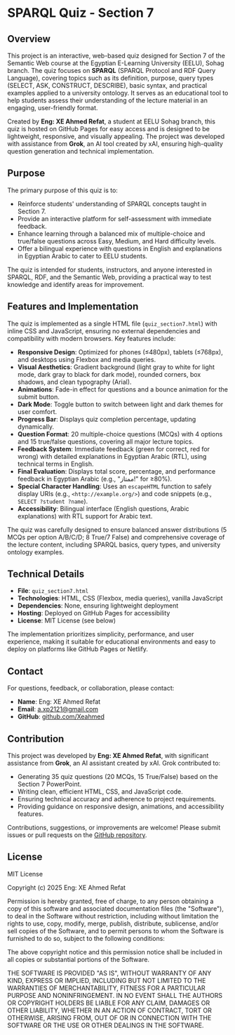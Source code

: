 # SPARQL Quiz - Section 7

## Overview

This project is an interactive, web-based quiz designed for Section 7 of the Semantic Web course at the Egyptian E-Learning University (EELU), Sohag branch. The quiz focuses on **SPARQL** (SPARQL Protocol and RDF Query Language), covering topics such as its definition, purpose, query types (SELECT, ASK, CONSTRUCT, DESCRIBE), basic syntax, and practical examples applied to a university ontology. It serves as an educational tool to help students assess their understanding of the lecture material in an engaging, user-friendly format.

Created by **Eng: XE Ahmed Refat**, a student at EELU Sohag branch, this quiz is hosted on GitHub Pages for easy access and is designed to be lightweight, responsive, and visually appealing. The project was developed with assistance from **Grok**, an AI tool created by xAI, ensuring high-quality question generation and technical implementation.

## Purpose

The primary purpose of this quiz is to:
- Reinforce students' understanding of SPARQL concepts taught in Section 7.
- Provide an interactive platform for self-assessment with immediate feedback.
- Enhance learning through a balanced mix of multiple-choice and true/false questions across Easy, Medium, and Hard difficulty levels.
- Offer a bilingual experience with questions in English and explanations in Egyptian Arabic to cater to EELU students.

The quiz is intended for students, instructors, and anyone interested in SPARQL, RDF, and the Semantic Web, providing a practical way to test knowledge and identify areas for improvement.

## Features and Implementation

The quiz is implemented as a single HTML file (`quiz_section7.html`) with inline CSS and JavaScript, ensuring no external dependencies and compatibility with modern browsers. Key features include:

- **Responsive Design**: Optimized for phones (≤480px), tablets (≤768px), and desktops using Flexbox and media queries.
- **Visual Aesthetics**: Gradient background (light gray to white for light mode, dark gray to black for dark mode), rounded corners, box shadows, and clean typography (Arial).
- **Animations**: Fade-in effect for questions and a bounce animation for the submit button.
- **Dark Mode**: Toggle button to switch between light and dark themes for user comfort.
- **Progress Bar**: Displays quiz completion percentage, updating dynamically.
- **Question Format**: 20 multiple-choice questions (MCQs) with 4 options and 15 true/false questions, covering all major lecture topics.
- **Feedback System**: Immediate feedback (green for correct, red for wrong) with detailed explanations in Egyptian Arabic (RTL), using technical terms in English.
- **Final Evaluation**: Displays total score, percentage, and performance feedback in Egyptian Arabic (e.g., "ممتاز!" for ≥80%).
- **Special Character Handling**: Uses an `escapeHTML` function to safely display URIs (e.g., `<http://example.org/>`) and code snippets (e.g., `SELECT ?student ?name`).
- **Accessibility**: Bilingual interface (English questions, Arabic explanations) with RTL support for Arabic text.

The quiz was carefully designed to ensure balanced answer distributions (5 MCQs per option A/B/C/D; 8 True/7 False) and comprehensive coverage of the lecture content, including SPARQL basics, query types, and university ontology examples.

## Technical Details

- **File**: `quiz_section7.html`
- **Technologies**: HTML, CSS (Flexbox, media queries), vanilla JavaScript
- **Dependencies**: None, ensuring lightweight deployment
- **Hosting**: Deployed on GitHub Pages for accessibility
- **License**: MIT License (see below)

The implementation prioritizes simplicity, performance, and user experience, making it suitable for educational environments and easy to deploy on platforms like GitHub Pages or Netlify.

## Contact

For questions, feedback, or collaboration, please contact:

- **Name**: Eng: XE Ahmed Refat
- **Email**: [a.xp2121@gmail.com](mailto:a.xp2121@gmail.com)
- **GitHub**: [github.com/Xeahmed](https://github.com/Xeahmed)

## Contribution

This project was developed by **Eng: XE Ahmed Refat**, with significant assistance from **Grok**, an AI assistant created by xAI. Grok contributed to:
- Generating 35 quiz questions (20 MCQs, 15 True/False) based on the Section 7 PowerPoint.
- Writing clean, efficient HTML, CSS, and JavaScript code.
- Ensuring technical accuracy and adherence to project requirements.
- Providing guidance on responsive design, animations, and accessibility features.

Contributions, suggestions, or improvements are welcome! Please submit issues or pull requests on the [GitHub repository](https://github.com/Xeahmed).

## License

MIT License

Copyright (c) 2025 Eng: XE Ahmed Refat

Permission is hereby granted, free of charge, to any person obtaining a copy of this software and associated documentation files (the "Software"), to deal in the Software without restriction, including without limitation the rights to use, copy, modify, merge, publish, distribute, sublicense, and/or sell copies of the Software, and to permit persons to whom the Software is furnished to do so, subject to the following conditions:

The above copyright notice and this permission notice shall be included in all copies or substantial portions of the Software.

THE SOFTWARE IS PROVIDED "AS IS", WITHOUT WARRANTY OF ANY KIND, EXPRESS OR IMPLIED, INCLUDING BUT NOT LIMITED TO THE WARRANTIES OF MERCHANTABILITY, FITNESS FOR A PARTICULAR PURPOSE AND NONINFRINGEMENT. IN NO EVENT SHALL THE AUTHORS OR COPYRIGHT HOLDERS BE LIABLE FOR ANY CLAIM, DAMAGES OR OTHER LIABILITY, WHETHER IN AN ACTION OF CONTRACT, TORT OR OTHERWISE, ARISING FROM, OUT OF OR IN CONNECTION WITH THE SOFTWARE OR THE USE OR OTHER DEALINGS IN THE SOFTWARE.
```
